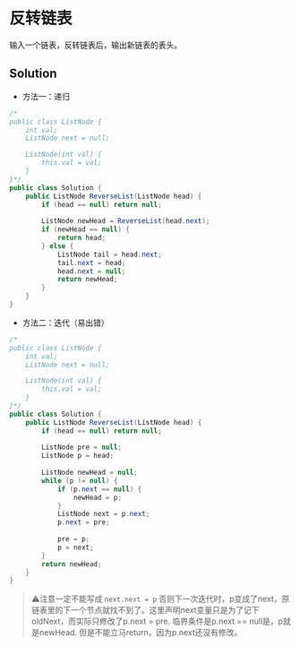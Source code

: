 # 反转链表

输入一个链表，反转链表后，输出新链表的表头。

## Solution

- 方法一：递归

```java
/*
public class ListNode {
    int val;
    ListNode next = null;

    ListNode(int val) {
        this.val = val;
    }
}*/
public class Solution {
    public ListNode ReverseList(ListNode head) {
        if (head == null) return null;
        
        ListNode newHead = ReverseList(head.next);
        if (newHead == null) {
            return head;
        } else {
            ListNode tail = head.next;
            tail.next = head;
            head.next = null;
            return newHead;
        }
    }
}
```

- 方法二：迭代（易出错）

```java
/*
public class ListNode {
    int val;
    ListNode next = null;

    ListNode(int val) {
        this.val = val;
    }
}*/
public class Solution {
    public ListNode ReverseList(ListNode head) {
        if (head == null) return null;
        
        ListNode pre = null;
        ListNode p = head;
        
        ListNode newHead = null;
        while (p != null) {
            if (p.next == null) {
                newHead = p;
            }
            ListNode next = p.next;
            p.next = pre;
            
            pre = p;
            p = next;
        }
        return newHead;
    }
}
```

> ⚠️注意一定不能写成 `next.next = p` 否则下一次迭代时，p变成了next，原链表里的下一个节点就找不到了。这里声明next变量只是为了记下oldNext，而实际只修改了p.next = pre. 临界条件是p.next == null是，p就是newHead. 但是不能立马return，因为p.next还没有修改。